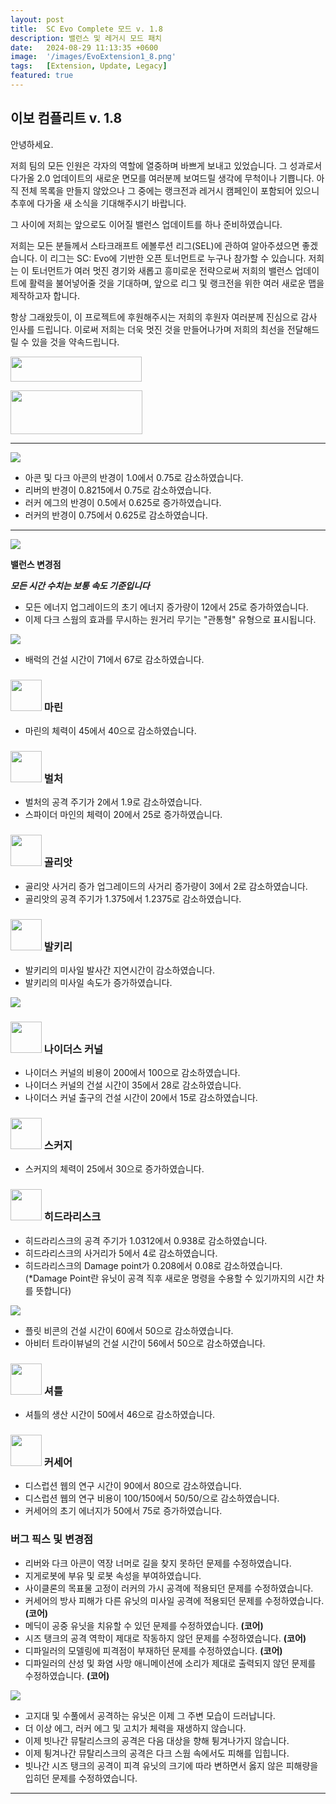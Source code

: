 ```yaml
---
layout: post
title:  SC Evo Complete 모드 v. 1.8
description: 밸런스 및 레거시 모드 패치
date:   2024-08-29 11:13:35 +0600
image:  '/images/EvoExtension1_8.png'
tags:   [Extension, Update, Legacy]
featured: true
---
```


## 이보 컴플리트 v. 1.8

안녕하세요.

저희 팀의 모든 인원은 각자의 역할에 열중하며 바쁘게 보내고 있었습니다. 그 성과로서 다가올 2.0 업데이트의 새로운 면모를 여러분께 보여드릴 생각에 무척이나 기쁩니다. 아직 전체 목록을 만들지 않았으나 그 중에는 랭크전과 레거시 캠페인이 포함되어 있으니 추후에 다가올 새 소식을 기대해주시기 바랍니다.

그 사이에 저희는 앞으로도 이어질 밸런스 업데이트를 하나 준비하였습니다.

저희는 모든 분들께서 스타크래프트 에볼루션 리그(SEL)에 관하여 알아주셨으면 좋겠습니다. 이 리그는 SC: Evo에 기반한 오픈 토너먼트로 누구나 참가할 수 있습니다. 저희는 이 토너먼트가 여러 멋진 경기와 새롭고 흥미로운 전략으로써 저희의 밸런스 업데이트에 활력을 불어넣어줄 것을 기대하며, 앞으로 리그 및 랭크전을 위한 여러 새로운 맵을 제작하고자 합니다.

항상 그래왔듯이, 이 프로젝트에 후원해주시는 저희의 후원자 여러분께 진심으로 감사 인사를 드립니다. 이로써 저희는 더욱 멋진 것을 만들어나가며 저희의 최선을 전달해드릴 수 있을 것을 약속드립니다.

<a href="https://paypal.me/KopruluKat/"><img src="{{site.baseurl}}/images/blue.png" width="210" height="40"></a> 

<a href="https://www.patreon.com/TeamKopruluSC2"><img src="{{site.baseurl}}/images/becomeAPatronBanner.png" width="211" height="70"></a> 

***

![]({{site.baseurl}}/images/Divider_CoreMods.png)

- 아콘 및 다크 아콘의 반경이 1.0에서 0.75로 감소하였습니다.
- 리버의 반경이 0.8215에서 0.75로 감소하였습니다.
- 러커 에그의 반경이 0.5에서 0.625로 증가하였습니다.
- 러커의 반경이 0.75에서 0.625로 감소하였습니다.

***

![]({{site.baseurl}}/images/Divider_Extension.png)

**밸런스 변경점**

***모든 시간 수치는 보통 속도 기준입니다***

- 모든 에너지 업그레이드의 초기 에너지 증가량이 12에서 25로 증가하였습니다.
- 이제 다크 스웜의 효과를 무시하는 원거리 무기는 "관통형" 유형으로 표시됩니다.

![]({{site.baseurl}}/images/Divider_Terran.png)


- 배럭의 건설 시간이 71에서 67로 감소하였습니다.

### <img src="{{site.baseurl}}/images/btn-unit-terran-marine@scbw.png" width="50" height="50"> 마린

- 마린의 체력이 45에서 40으로 감소하였습니다.

### <img src="{{site.baseurl}}/images/btn-unit-terran-vulture@scbw.png" width="50" height="50"> 벌처

- 벌처의 공격 주기가 2에서 1.9로 감소하였습니다.
- 스파이더 마인의 체력이 20에서 25로 증가하였습니다.

### <img src="{{site.baseurl}}/images/btn-unit-terran-goliath@scbw.png" width="50" height="50"> 골리앗

- 골리앗 사거리 증가 업그레이드의 사거리 증가량이 3에서 2로 감소하였습니다.
- 골리앗의 공격 주기가 1.375에서 1.2375로 감소하였습니다.

### <img src="{{site.baseurl}}/images/btn-unit-terran-valkyrie@scbw.png" width="50" height="50"> 발키리

- 발키리의 미사일 발사간 지연시간이 감소하였습니다.
- 발키리의 미사일 속도가 증가하였습니다.

![]({{site.baseurl}}/images/Divider_Zerg.png)

### <img src="{{site.baseurl}}/images/btn-building-zerg-nydusnetwork.png" width="50" height="50"> 나이더스 커널

- 나이더스 커널의 비용이 200에서 100으로 감소하였습니다.
- 나이더스 커널의 건설 시간이 35에서 28로 감소하였습니다.
- 나이더스 커널 출구의 건설 시간이 20에서 15로 감소하였습니다.

### <img src="{{site.baseurl}}/images/btn-unit-zerg-scourge.png" width="50" height="50"> 스커지

- 스커지의 체력이 25에서 30으로 증가하였습니다.

### <img src="{{site.baseurl}}/images/btn-unit-zerg-hydralisk@scbw.png" width="50" height="50"> 히드라리스크

- 히드라리스크의 공격 주기가 1.0312에서 0.938로 감소하였습니다.
- 히드라리스크의 사거리가 5에서 4로 감소하였습니다.
- 히드라리스크의 Damage point가 0.208에서 0.08로 감소하였습니다. (*Damage Point란 유닛이 공격 직후 새로운 명령을 수용할 수 있기까지의 시간 차를 뜻합니다)


![]({{site.baseurl}}/images/Divider_Protoss.png)

- 플릿 비콘의 건설 시간이 60에서 50으로 감소하였습니다.
- 아비터 트라이뷰널의 건설 시간이 56에서 50으로 감소하였습니다.

### <img src="{{site.baseurl}}/images/btn-unit-protoss-ShuttleSCBW.png" width="50" height="50"> 셔틀

- 셔틀의 생산 시간이 50에서 46으로 감소하였습니다.

### <img src="{{site.baseurl}}/images/btn-unit-protoss-corsair.png" width="50" height="50"> 커세어

- 디스럽션 웹의 연구 시간이 90에서 80으로 감소하였습니다.
- 디스럽션 웹의 연구 비용이 100/150에서 50/50/으로 감소하였습니다.
- 커세어의 초기 에너지가 50에서 75로 증가하였습니다.

### 버그 픽스 및 변경점

- 리버와 다크 아콘이 역장 너머로 길을 찾지 못하던 문제를 수정하였습니다.
- 지게로봇에 부유 및 로봇 속성을 부여하였습니다.
- 사이클론의 목표물 고정이 러커의 가시 공격에 적용되던 문제를 수정하였습니다.
- 커세어의 방사 피해가 다른 유닛의 미사일 공격에 적용되던 문제를 수정하였습니다. __(코어)__
- 메딕이 공중 유닛을 치유할 수 있던 문제를 수정하였습니다. __(코어)__
- 시즈 탱크의 공격 역학이 제대로 작동하지 않던 문제를 수정하였습니다. __(코어)__
- 디파일러의 모델링에 피격점이 부재하던 문제를 수정하였습니다. __(코어)__
- 디파일러의 산성 및 화염 사망 애니메이션에 소리가 제대로 출력되지 않던 문제를 수정하였습니다. __(코어)__

![]({{site.baseurl}}/images/Divider_Legacy.png)

- 고지대 및 수풀에서 공격하는 유닛은 이제 그 주변 모습이 드러납니다.
- 더 이상 에그, 러커 에그 및 고치가 체력을 재생하지 않습니다.
- 이제 빗나간 뮤탈리스크의 공격은 다음 대상을 향해 튕겨나가지 않습니다.
- 이제 튕겨나간 뮤탈리스크의 공격은 다크 스웜 속에서도 피해를 입힙니다.
- 빗나간 시즈 탱크의 공격이 피격 유닛의 크기에 따라 변하면서 옳지 않은 피해량을 입히던 문제를 수정하였습니다.

***


